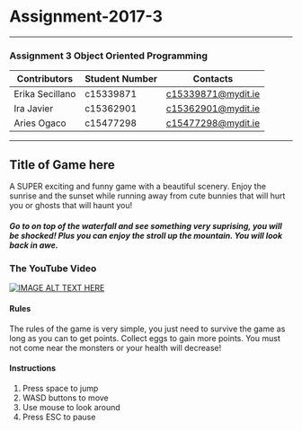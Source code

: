 # Assignment-2017-3
***
### Assignment 3 Object Oriented Programming

| Contributors | Student Number | Contacts|
| ------|------|------|
| Erika Secillano | c15339871 | c15339871@mydit.ie|
| Ira Javier | c15362901 | c15362901@mydit.ie |
| Aries Ogaco | c15477298| c15477298@mydit.ie | 

***

## Title of Game here
A SUPER exciting and funny game with a beautiful scenery. Enjoy the sunrise and the sunset while running away from cute bunnies that will hurt you or ghosts that will haunt you! 
##### Go to on top of the waterfall and see something very suprising, you will be shocked! Plus you can enjoy the stroll up the mountain. You will look back in awe.

### The YouTube Video
[![IMAGE ALT TEXT HERE](http://img.youtube.com/vi/https://www.youtube.com/watch?v=8aPPSAqBfv8/0.jpg)](https://www.youtube.com/watch?v=8aPPSAqBfv8)

#### Rules
The rules of the game is very simple, you just need to survive the game as long as you can to get points. 
Collect eggs to gain more points.
You must not come near the monsters or your health will decrease!

#### Instructions

1. Press space to jump
2. WASD buttons to move
3. Use mouse to look around
4. Press ESC to pause
